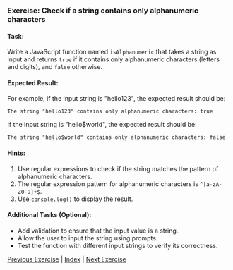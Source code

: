 ### Exercise: Check if a string contains only alphanumeric characters

#### Task:
Write a JavaScript function named `isAlphanumeric` that takes a string as input and returns `true` if it contains only alphanumeric characters (letters and digits), and `false` otherwise.

#### Expected Result:
For example, if the input string is "hello123", the expected result should be:
```
The string "hello123" contains only alphanumeric characters: true
```
If the input string is "hello$world", the expected result should be:
```
The string "hello$world" contains only alphanumeric characters: false
```

#### Hints:
1. Use regular expressions to check if the string matches the pattern of alphanumeric characters.
2. The regular expression pattern for alphanumeric characters is `^[a-zA-Z0-9]+$`.
3. Use `console.log()` to display the result.

#### Additional Tasks (Optional):
- Add validation to ensure that the input value is a string.
- Allow the user to input the string using prompts.
- Test the function with different input strings to verify its correctness.


[Previous Exercise](../14/README.md) | [Index](../../README.md) | [Next Exercise](../16/README.md)